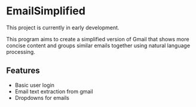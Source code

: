 # EmailSimplified
This project is currently in early development.

This program aims to create a simplified version of Gmail that shows more concise content and groups similar emails together using natural language processing.

## Features
- Basic user login
- Email text extraction from gmail
- Dropdowns for emails
